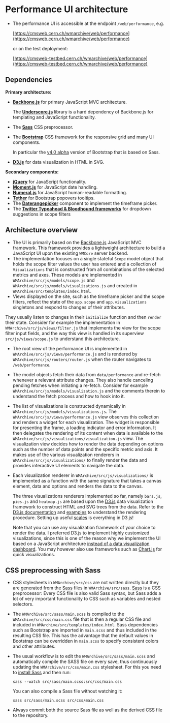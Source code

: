 # Performance UI architecture

- The performance UI is accessible at the endpoint `/web/performance`, e.g.

  [https://cmsweb.cern.ch/wmarchive/web/performance](https://cmsweb.cern.ch/wmarchive/web/performance)

  or on the test deployment:

  [https://cmsweb-testbed.cern.ch/wmarchive/web/performance](https://cmsweb-testbed.cern.ch/wmarchive/web/performance)

## Dependencies

**Primary architecture:**
- **[Backbone.js](http://backbonejs.org)** for primary JavaScript MVC architecture.

  The **[Underscore.js](http://underscorejs.org)** library is a hard dependency of Backbone.js for templating and JavaScript functionality.
- The **[Sass](http://sass-lang.com)** CSS preprocessor.
- The **[Bootstrap](http://getbootstrap.com)** CSS framework for the responsive grid and many UI components.

  In particular the [v4.0 alpha](http://v4-alpha.getbootstrap.com) version of Bootstrap that is based on Sass.
- **[D3.js](https://d3js.org)** for data visualization in HTML in SVG.

**Secondary components:**
- **[jQuery](http://jquery.com)** for JavaScript functionality.
- **[Moment.js](http://momentjs.com)** for JavaScript date handling.
- **[Numeral.js](http://numeraljs.com)** for JavaScript human-readable formatting.
- **[Tether](http://tether.io)** for Bootstrap popovers tooltips.
- The **[Daterangepicker](https://github.com/dangrossman/bootstrap-daterangepicker)** component to implement the timeframe picker.
- The **[Twitter Typeahead & Bloodhound frameworks](https://github.com/twitter/typeahead.js)** for dropdown suggestions in scope filters

## Architecture overview

- The UI is primarily based on the [Backbone.js](http://backbonejs.org) JavaScript MVC framework. This framework provides a lightweight architecture to build a JavaScript UI upon the existing `WMCore` server backend.
- The implementation focuses on a single stateful `Scope` model object that holds the scope filter values the user has entered and a collection of `Visualizations` that is constructed from all combinations of the selected metrics and axes. These models are implemented in `WMArchive/src/js/models/scope.js` and `WMArchive/src/js/models/visualizations.js` and created in `WMArchive/src/templates/index.html`.
- Views displayed on the site, such as the timeframe picker and the scope filters, reflect the state of the `app.scope` and `app.visualizations` singletons and respond to changes of their attributes.

They usually listen to changes in their `initialize` function and then `render` their state. Consider for example the implementation in `WMArchive/src/js/views/filter.js` that implements the view for the scope filter input fields, and the way this view is handled in its superview `src/js/views/scope.js` to understand this architecture.
- The root view of the performance UI is implemented in `WMArchive/src/js/views/performance.js` and is rendered by `WMArchive/src/js/routers/router.js` when the router navigates to `/web/performance`.
- The model objects fetch their data from `data/performance` and re-fetch whenever a relevant attribute changes. They also handle canceling pending fetches when initiating a re-fetch. Consider for example `WMArchive/src/js/models/visualization.js` and the comments therein to understand the fetch process and how to hook into it.
- The list of visualizations is constructed dynamically in `WMArchive/src/js/models/visualizations.js`. The `WMArchive/src/js/views/performance.js` view observes this collection and renders a widget for each visualization. The widget is responsible for presenting the frame, a loading indicator and error information. It then delegates the rendering of its content when data is available to the `WMArchive/src/js/visualizations/visualization.js` view. The visualization view decides how to render the data depending on options such as the number of data points and the specific metric and axis. It makes use of the various visualization renderers in  `WMArchive/src/js/visualizations/` to finally render the data and provides interactive UI elements to navigate the data.
- Each visualization renderer in `WMArchive/src/js/visualizations/` is implemented as a function with the same signature that takes a canvas element, data and options and renders the data to the canvas.

  The three visualizations renderers implemented so far, namely `bars.js`, `pies.js` and `heatmap.js` are based upon the [D3.js](https://d3js.org) data visualization framework to construct HTML and SVG trees from the data. Refer to the [D3.js documentation](https://github.com/d3/d3/wiki) and [examples](http://bl.ocks.org/mbostock) to understand the rendering procedure. Setting up useful [scales](https://github.com/d3/d3/blob/master/API.md#scales-d3-scale) is everything in D3.js!

  Note that you can use any visualization framework of your choice to render the data. I preferred D3.js to implement highly customized visualizations, since this is one of the reason why we implement the UI based on a JavaScript architecture [instead of a data visualization dashboard](../002_2016-07-15.md#elasticsearch-and-kibana). You may however also use frameworks such as [Chart.js](http://www.chartjs.org) for quick visualizations.

## CSS preprocessing with Sass

- CSS stylesheets in `WMArchive/src/css` are not written directly but they are generated from the [Sass](http://sass-lang.com) files in `WMArchive/src/sass`. [Sass](http://sass-lang.com) is a CSS preprocessor: Every CSS file is also valid Sass syntax, but Sass adds a lot of very important functionality to CSS such as variables and nested selectors.
- The `WMArchive/src/sass/main.scss` is compiled to the `WMArchive/src/css/main.css` file that is then a regular CSS file and included in `WMArchive/src/templates/index.html`. Sass dependencies such as Bootstrap are imported in `main.scss` and thus included in the resulting CSS file. This has the advantage that the default values in Bootstrap can be overridden in `main.scss` to specify consistent colors and other attributes.
- The usual workflow is to edit the `WMArchive/src/sass/main.scss` and automatically compile the SASS file on every save, thus continuously updating the `WMArchive/src/css/main.css` stylesheet. For this you need to [install Sass](http://sass-lang.com/install) and then run:

  ```
  sass --watch src/sass/main.scss:src/css/main.css
  ```

  You can also compile a Sass file without watching it:

  ```
  sass src/sass/main.scss src/css/main.css
  ```
- Always commit both the source Sass file as well as the derived CSS file to the repository.
